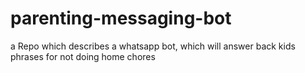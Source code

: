 # parenting-messaging-bot
a Repo which describes a whatsapp bot, which will answer back kids phrases for not doing home chores  

